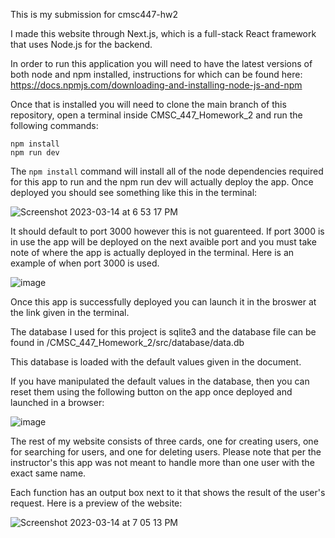 This is my submission for cmsc447-hw2

I made this website through Next.js, which is a full-stack React framework that uses Node.js for the backend.

In order to run this application you will need to have the latest versions of both node and npm installed, instructions for which can be found here: https://docs.npmjs.com/downloading-and-installing-node-js-and-npm

Once that is installed you will need to clone the main branch of this repository, open a terminal inside CMSC_447_Homework_2 and run the following commands:

`npm install`<br/>
`npm run dev`<br/>

The `npm install` command will install all of the node dependencies required for this app to run and the npm run dev will actually deploy the app. Once deployed you should see something like this in the terminal:


![Screenshot 2023-03-14 at 6 53 17 PM](https://user-images.githubusercontent.com/48657455/225159766-97e05725-e983-4397-a8a1-c60efd36d349.jpg)

It should default to port 3000 however this is not guarenteed. If port 3000 is in use the app will be deployed on the next avaible port and you must take note of where the app is actually deployed in the terminal. Here is an example of when port 3000 is used.

![image](https://user-images.githubusercontent.com/48657455/225160078-417b2812-5673-4f5a-a2af-4de80809c12f.png)

Once this app is successfully deployed you can launch it in the broswer at the link given in the terminal.

The database I used for this project is sqlite3 and the database file can be found in /CMSC_447_Homework_2/src/database/data.db

This database is loaded with the default values given in the document.

If you have manipulated the default values in the database, then you can reset them using the following button on the app once deployed and launched in a browser:

![image](https://user-images.githubusercontent.com/48657455/225160768-31ab685c-50ea-4051-a8f6-71fb7a77f796.png)

The rest of my website consists of three cards, one for creating users, one for searching for users, and one for deleting users. Please note that per the instructor's this app was not meant to handle more than one user with the exact same name.

Each function has an output box next to it that shows the result of the user's request. Here is a preview of the website:

![Screenshot 2023-03-14 at 7 05 13 PM](https://user-images.githubusercontent.com/48657455/225161406-b4c7747c-5e90-45a3-ae15-0948e4118450.jpg)
